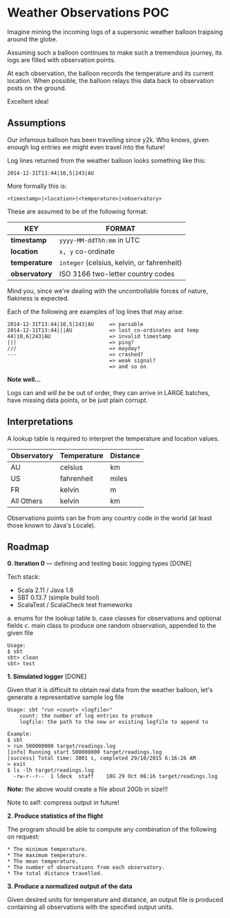 # Weather Observations POC

Imagine mining the incoming logs of a supersonic weather balloon traipsing around the globe.

Assuming such a balloon continues to make such a tremendous journey, its logs are filled with observation points.

At each observation, the balloon records the temperature and its current location. When possible, the balloon relays this data back to observation posts on the ground.

Excellent idea!

## Assumptions

Our infamous balloon has been travelling since y2k. Who knows, given enough log entries we might even travel into the future!

Log lines returned from the weather balloon looks something like this:

    2014-12-31T13:44|10,5|243|AU

More formally this is:

    <timestamp>|<location>|<temperature>|<observatory>

These are assumed to be of the following format:

| KEY             | FORMAT                                     |
| -------------   | ------------------------------------------ |
| **timestamp**   | `yyyy-MM-ddThh:mm` in UTC                  |
| **location**    | `x, y` co-ordinate                         |
| **temperature** | `integer` (celsius, kelvin, or fahrenheit) |
| **observatory** | ISO 3166 two-letter country codes          |

 Mind you, since we're dealing with the uncontrollable forces of nature, flakiness is expected.

 Each of the following are examples of log lines that may arise:

    2014-12-31T13:44|10,5|243|AU     => parsable
    2014-12-31T13:44|||AU            => lost co-ordinates and temp
    44|10,6|243|AU                   => invalid timestamp
    |||                              => ping?
    ///                              => mayday?
    ---                              => crashed?
                                     => weak signal?
                                     => and so on

**Note well...**

Logs can and *will be* be out of order, they can arrive in LARGE batches, have missing data points, or be just plain corrupt.


## Interpretations

A lookup table is required to interpret the temperature and location values.

| Observatory | Temperature | Distance |
| ----------- | ----------- | -------- |
| AU          | celsius     | km       |
| US          | fahrenheit  | miles    |
| FR          | kelvin      | m        |
| All Others  | kelvin      | km       |

Observations points can be from any country code in the world (at least those known to Java's Locale).

## Roadmap

**0. Iteration 0** — defining and testing basic logging types [DONE]

 Tech stack:
  - Scala 2.11 / Java 1.8
  - SBT 0.13.7 (simple build tool)
  - ScalaTest / ScalaCheck test frameworks

  a. enums for the lookup table
  b. case classes for observations and optional fields
  c. main class to produce one random observation, appended to the given file

    Usage:
    $ sbt
    sbt> clean
    sbt> test

**1. Simulated logger** [DONE]

Given that it is difficult to obtain real data from the weather balloon, let's generate a representative sample log file

    Usage: sbt "run <count> <logfile>"
        count: the number of log entries to produce
        logfile: the path to the new or existing logfile to append to

    Example:
    $ sbt
    > run 500000000 target/readings.log
    [info] Running start 500000000 target/readings.log
    [success] Total time: 3001 s, completed 29/10/2015 6:16:26 AM
    > exit
    $ ls -lh target/readings.log
      -rw-r--r--  1 ldeck  staff    18G 29 Oct 06:16 target/readings.log


**Note:** the above would create a file about 20Gb in size!!!

Note to self: compress output in future!

**2. Produce statistics of the flight**

The program should be able to compute any combination of the following on request:

    * The minimum temperature.
    * The maximum temperature.
    * The mean temperature.
    * The number of observations from each observatory.
    * The total distance travelled.

**3. Produce a normalized output of the data**

Given desired units for temperature and distance, an output file is produced containing all observations with the specified output units.
